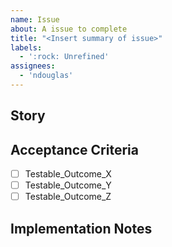 ```yaml
---
name: Issue
about: A issue to complete
title: "<Insert summary of issue>"
labels:
  - ':rock: Unrefined'
assignees:
  - 'ndouglas'
---
```

## Story

## Acceptance Criteria
- [ ] Testable_Outcome_X
- [ ] Testable_Outcome_Y
- [ ] Testable_Outcome_Z

## Implementation Notes
